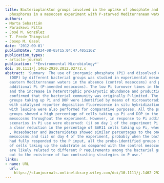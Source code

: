 ```yaml
---
title: Bacterioplankton groups involved in the uptake of phosphate and dissolved organic
  phosphorus in a mesocosm experiment with P‐starved Mediterranean waters
authors:
- Marta Sebastián
- Paraskevi Pitta
- José M. González
- T. Frede Thingstad
- Josep M. Gasol
date: '2012-09-01'
publishDate: '2024-08-05T15:04:47.405116Z'
publication_types:
- article-journal
publication: '*Environmental Microbiology*'
doi: 10.1111/j.1462-2920.2012.02772.x
abstract: 'Summary  The use of inorganic phosphate (Pi) and dissolved organic phosphorus
  (DOP) by different bacterial groups was studied in experimental mesocosms of P‐starved
  eastern Mediterranean waters in the absence (control mesocosms) and presence of
  additional Pi (P‐amended mesocosms). The low Pi turnover times in the control mesocosms
  and the increase in heterotrophic prokaryotic abundance and production upon Pi addition
  confirmed that the bacterial community was originally P‐limited. The bacterioplankton
  groups taking up Pi and DOP were identified by means of microautoradiography combined
  with catalysed reporter deposition fluorescence in situ hybridization. Incubations
  with leucine were also performed for comparative purposes. All the probe‐identified
  groups showed a high percentage of cells taking up Pi and DOP in the control, P‐limited,
  mesocosms throughout the experiment. However, in response to Pi addition two contrasting
  scenarios in Pi use were observed: (i) on day 1 of the experiment Pi addition caused
  a clear reduction in the percentage of SAR11 cells taking up Pi, whereas Gammaproteobacteria
  , Roseobacter and Bacteroidetes showed similar percentages to the ones in the control
  mesocosms and (ii) on day 4 of the experiment, probably when the bacterial community
  had fully responded to the P input, all the probe‐identified groups showed low percentages
  of cells taking up the substrate as compared with the control mesocosms. These differences
  are likely related to different P requirements among the bacterial groups and point
  out to the existence of two contrasting strategies in P use.'
links:
- name: URL
  url: 
    https://sfamjournals.onlinelibrary.wiley.com/doi/10.1111/j.1462-2920.2012.02772.x
---
```

